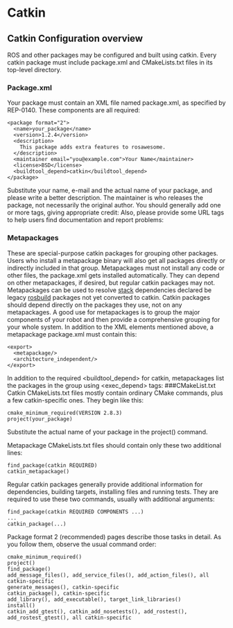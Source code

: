 # Catkin
## Catkin Configuration overview
ROS and other packages may be configured and built using catkin. Every catkin package must include package.xml and CMakeLists.txt files in its top-level directory.
### Package.xml
Your package must contain an XML file named package.xml, as specified by REP-0140. These components are all required:
```
<package format="2">
  <name>your_package</name>
  <version>1.2.4</version>
  <description>
    This package adds extra features to rosawesome.
  </description>
  <maintainer email="you@example.com">Your Name</maintainer>
  <license>BSD</license>
  <buildtool_depend>catkin</buildtool_depend>
</package>
```
Substitute your name, e-mail and the actual name of your package, and please write a better description.
The maintainer is who releases the package, not necessarily the original author. You should generally add one or more <author> tags, giving appropriate credit:
Also, please provide some URL tags to help users find documentation and report problems:
### Metapackages
These are special-purpose catkin packages for grouping other packages. Users who install a metapackage binary will also get all packages directly or indirectly included in that group. Metapackages must not install any code or other files, the package.xml gets installed automatically. They can depend on other metapackages, if desired, but regular catkin packages may not.
Metapackages can be used to resolve [stack](http://wiki.ros.org/Stacks) dependencies declared be legacy [rosbuild](http://wiki.ros.org/rosbuild)
packages not yet converted to catkin. Catkin packages should depend directly on the packages they use, not on any metapackages.
A good use for metapackages is to group the major components of your robot and then provide a comprehensive grouping for your whole system.
In addition to the XML elements mentioned above, a metapackage package.xml must contain this:
```
<export>
  <metapackage/>
  <architecture_independent/>
</export>
```
In addition to the required <buildtool_depend> for catkin, metapackages list the packages in the group using <exec_depend> tags:
###CMakeList.txt
Catkin CMakeLists.txt files mostly contain ordinary CMake commands, plus a few catkin-specific ones. They begin like this:
```
cmake_minimum_required(VERSION 2.8.3)
project(your_package)
```
Substitute the actual name of your package in the project() command.

Metapackage CMakeLists.txt files should contain only these two additional lines:
```
find_package(catkin REQUIRED)
catkin_metapackage()
```
Regular catkin packages generally provide additional information for dependencies, building targets, installing files and running tests. They are required to use these two commands, usually with additional arguments:
```
find_package(catkin REQUIRED COMPONENTS ...)
...
catkin_package(...)
```
Package format 2 (recommended) pages describe those tasks in detail. As you follow them, observe the usual command order:

    cmake_minimum_required()
    project()
    find_package()
    add_message_files(), add_service_files(), add_action_files(), all catkin-specific
    generate_messages(), catkin-specific
    catkin_package(), catkin-specific
    add_library(), add_executable(), target_link_libraries()
    install()
    catkin_add_gtest(), catkin_add_nosetests(), add_rostest(), add_rostest_gtest(), all catkin-specific


